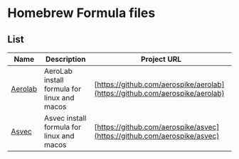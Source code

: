# Homebrew Formula files

## List

Name | Description | Project URL
--- | --- | ---
[Aerolab](aerolab.md) | AeroLab install formula for linux and macos | [https://github.com/aerospike/aerolab](https://github.com/aerospike/aerolab)
[Asvec](asvec.md) | Asvec install formula for linux and macos | [https://github.com/aerospike/asvec](https://github.com/aerospike/asvec)
